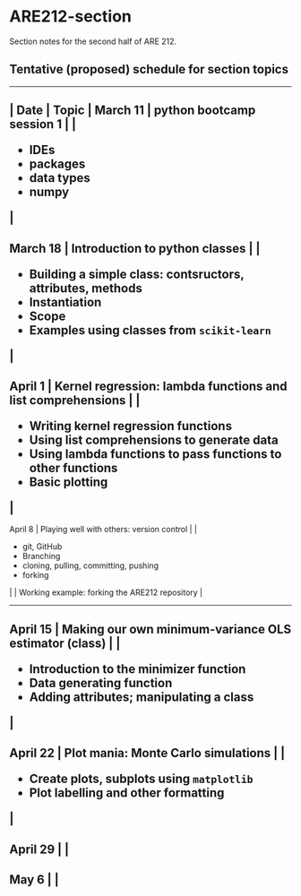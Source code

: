 # ARE212-section
Section notes for the second half of ARE 212.

## Tentative (proposed) schedule for section topics

----
| Date | Topic |
March 11 | python bootcamp session 1 |
         | <ul><li>IDEs</li><li>packages</li><li>data types</li><li>numpy</li></ul> |
----
March 18 | Introduction to python classes |
         | <ul><li>Building a simple class: contsructors, attributes, methods</li><li>Instantiation</li><li>Scope</li><li>Examples using classes from ``scikit-learn``</li></ul> |
----
April 1 | Kernel regression: lambda functions and list comprehensions |
        | <ul><li>Writing kernel regression functions</li><li>Using list comprehensions to generate data</li><li>Using lambda functions to pass functions to other functions</li><li>Basic plotting</li></ul> |
----
April 8 | Playing well with others: version control |
        | <ul><li>git, GitHub</li><li>Branching</li><li>cloning, pulling, committing, pushing</li><li>forking</li></ul> |
	| Working example: forking the ARE212 repository |

---
April 15 | Making our own minimum-variance OLS estimator (class) |
         | <ul><li>Introduction to the minimizer function</li><li>Data generating function</li><li>Adding attributes; manipulating a class</li></ul> |
----
April 22 | Plot mania: Monte Carlo simulations |
         | <ul><li>Create plots, subplots using ``matplotlib``</li><li>Plot labelling and other formatting</li></ul>|
---
April 29 | |
----
May 6 |  |
----